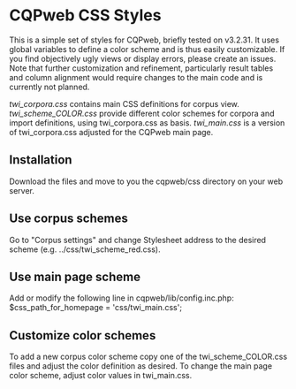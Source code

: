 # CQPweb CSS Styles
This is a simple set of styles for CQPweb, briefly tested on v3.2.31. It uses global variables to define a color scheme and is thus easily customizable. If you find objectively ugly views or display errors, please create an issues. Note that further customization and refinement, particularly result tables and column alignment would require changes to the main code and is currently not planned.

*twi_corpora.css* contains main CSS definitions for corpus view. 
*twi_scheme_COLOR.css* provide different color schemes for corpora and import definitions, using twi_corpora.css as basis.
*twi_main.css* is a version of twi_corpora.css adjusted for the CQPweb main page.

## Installation
Download the files and move to you the cqpweb/css directory on your web server.

## Use corpus schemes
Go to "Corpus settings" and change Stylesheet address to the desired scheme (e.g. ../css/twi_scheme_red.css).

## Use main page scheme
Add or modify the following line in cqpweb/lib/config.inc.php:
$css_path_for_homepage = 'css/twi_main.css';

## Customize color schemes 
To add a new corpus color scheme copy one of the twi_scheme_COLOR.css files and adjust the color definition as desired.
To change the main page color scheme, adjust color values in twi_main.css.
